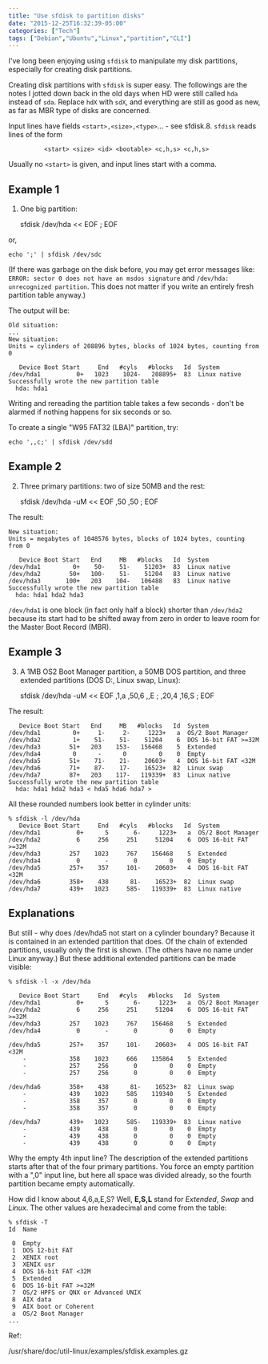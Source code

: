 ```yaml
---
title: "Use sfdisk to partition disks"
date: "2015-12-25T16:32:39-05:00"
categories: ["Tech"]
tags: ["Debian","Ubuntu","Linux","partition","CLI"]
---
```


<!--
[category Tech][tags Debian,Ubuntu,Linux,partition,CLI]
-->

I've long been enjoying using `sfdisk` to manipulate my disk partitions, especially for creating disk partitions. 

<!--more-->

Creating disk partitions with `sfdisk` is super easy. The followings are the notes I jotted down back in the old days when HD were still called `hda` instead of `sda`. Replace `hdX` with `sdX`, and everything are still as good as new, as far as MBR type of disks are concerned. 

Input lines have fields `<start>,<size>,<type>`... - see sfdisk.8.
`sfdisk` reads lines of the form

              <start> <size> <id> <bootable> <c,h,s> <c,h,s>

Usually no `<start>` is given, and input lines start with a comma.

## Example 1

1) One big partition:

	sfdisk /dev/hda << EOF
	;
	EOF

or, 

	echo ';' | sfdisk /dev/sdc

(If there was garbage on the disk before, you may get error messages
like: `ERROR: sector 0 does not have an msdos signature`
and `/dev/hda: unrecognized partition`. This does not matter
if you write an entirely fresh partition table anyway.)

The output will be:

```
Old situation:
...
New situation:
Units = cylinders of 208896 bytes, blocks of 1024 bytes, counting from 0

   Device Boot Start     End   #cyls   #blocks   Id  System
/dev/hda1          0+   1023    1024-   208895+  83  Linux native
Successfully wrote the new partition table
  hda: hda1
```

Writing and rereading the partition table takes a few seconds -
don't be alarmed if nothing happens for six seconds or so.

To create a single "W95 FAT32 (LBA)" partition, try:

    echo ',,c;' | sfdisk /dev/sdd

## Example 2

2) Three primary partitions: two of size 50MB and the rest:

	sfdisk /dev/hda -uM << EOF
	,50
	,50
	;
	EOF

The result:

```
New situation:
Units = megabytes of 1048576 bytes, blocks of 1024 bytes, counting from 0

   Device Boot Start   End     MB   #blocks   Id  System
/dev/hda1         0+    50-    51-    51203+  83  Linux native
/dev/hda2        50+   100-    51-    51204   83  Linux native
/dev/hda3       100+   203    104-   106488   83  Linux native
Successfully wrote the new partition table
  hda: hda1 hda2 hda3
```

`/dev/hda1` is one block (in fact only half a block) shorter than
`/dev/hda2` because its start had to be shifted away from zero in
order to leave room for the Master Boot Record (MBR).

## Example 3

3) A 1MB OS2 Boot Manager partition, a 50MB DOS partition,
   and three extended partitions (DOS D:, Linux swap, Linux):

	sfdisk /dev/hda -uM << EOF
	,1,a
	,50,6
	,,E
	;
	,20,4
	,16,S
	;
	EOF

The result:

```
   Device Boot Start   End     MB   #blocks   Id  System
/dev/hda1         0+     1-     2-     1223+   a  OS/2 Boot Manager
/dev/hda2         1+    51-    51-    51204    6  DOS 16-bit FAT >=32M
/dev/hda3        51+   203    153-   156468    5  Extended
/dev/hda4         0      -      0         0    0  Empty
/dev/hda5        51+    71-    21-    20603+   4  DOS 16-bit FAT <32M
/dev/hda6        71+    87-    17-    16523+  82  Linux swap
/dev/hda7        87+   203    117-   119339+  83  Linux native
Successfully wrote the new partition table
  hda: hda1 hda2 hda3 < hda5 hda6 hda7 >
```

All these rounded numbers look better in cylinder units:


```
% sfdisk -l /dev/hda
   Device Boot Start     End   #cyls   #blocks   Id  System
/dev/hda1          0+      5       6-     1223+   a  OS/2 Boot Manager
/dev/hda2          6     256     251     51204    6  DOS 16-bit FAT >=32M
/dev/hda3        257    1023     767    156468    5  Extended
/dev/hda4          0       -       0         0    0  Empty
/dev/hda5        257+    357     101-    20603+   4  DOS 16-bit FAT <32M
/dev/hda6        358+    438      81-    16523+  82  Linux swap
/dev/hda7        439+   1023     585-   119339+  83  Linux native
```

## Explanations

But still - why does /dev/hda5 not start on a cylinder boundary?
Because it is contained in an extended partition that does.
Of the chain of extended partitions, usually only the first is
shown. (The others have no name under Linux anyway.) But
these additional extended partitions can be made visible:

	% sfdisk -l -x /dev/hda

```
   Device Boot Start     End   #cyls   #blocks   Id  System
/dev/hda1          0+      5       6-     1223+   a  OS/2 Boot Manager
/dev/hda2          6     256     251     51204    6  DOS 16-bit FAT >=32M
/dev/hda3        257    1023     767    156468    5  Extended
/dev/hda4          0       -       0         0    0  Empty

/dev/hda5        257+    357     101-    20603+   4  DOS 16-bit FAT <32M
    -            358    1023     666    135864    5  Extended
    -            257     256       0         0    0  Empty
    -            257     256       0         0    0  Empty

/dev/hda6        358+    438      81-    16523+  82  Linux swap
    -            439    1023     585    119340    5  Extended
    -            358     357       0         0    0  Empty
    -            358     357       0         0    0  Empty

/dev/hda7        439+   1023     585-   119339+  83  Linux native
    -            439     438       0         0    0  Empty
    -            439     438       0         0    0  Empty
    -            439     438       0         0    0  Empty
```

Why the empty 4th input line? The description of the extended partitions
starts after that of the four primary partitions.
You force an empty partition with a ",0" input line, but here all
space was divided already, so the fourth partition became empty
automatically.

How did I know about 4,6,a,E,S? Well, **E,S,L** stand for *Extended*,
*Swap* and *Linux*. The other values are hexadecimal and come from
the table:

	% sfdisk -T
	Id  Name
	
	 0  Empty
	 1  DOS 12-bit FAT
	 2  XENIX root
	 3  XENIX usr
	 4  DOS 16-bit FAT <32M
	 5  Extended
	 6  DOS 16-bit FAT >=32M
	 7  OS/2 HPFS or QNX or Advanced UNIX
	 8  AIX data
	 9  AIX boot or Coherent
	 a  OS/2 Boot Manager
	...

Ref: 

/usr/share/doc/util-linux/examples/sfdisk.examples.gz

